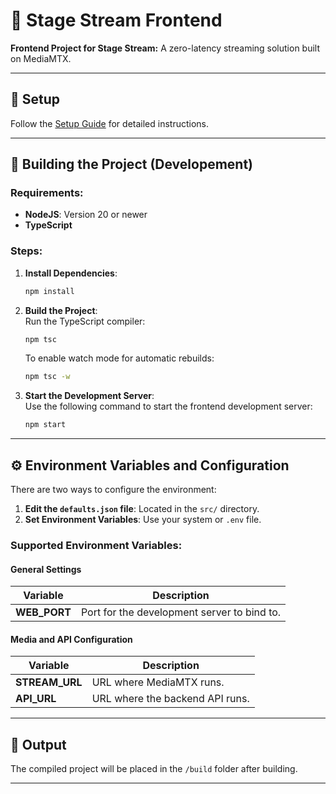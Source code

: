# 🎨 Stage Stream Frontend

**Frontend Project for Stage Stream:** A zero-latency streaming solution built on MediaMTX.

---

## 🚀 **Setup**

Follow the [Setup Guide](https://stagestream.jxnxsdev.me/guide) for detailed instructions.

---

## 🔧 **Building the Project (Developement)**

### Requirements:

- **NodeJS**: Version 20 or newer
- **TypeScript**

### Steps:

1. **Install Dependencies**:

   ```bash
   npm install
   ```

2. **Build the Project**:  
   Run the TypeScript compiler:

   ```bash
   npm tsc
   ```

   To enable watch mode for automatic rebuilds:

   ```bash
   npm tsc -w
   ```

3. **Start the Development Server**:  
   Use the following command to start the frontend development server:
   ```bash
   npm start
   ```

---

## ⚙️ **Environment Variables and Configuration**

There are two ways to configure the environment:

1. **Edit the `defaults.json` file**: Located in the `src/` directory.
2. **Set Environment Variables**: Use your system or `.env` file.

### Supported Environment Variables:

#### General Settings

| Variable     | Description                                 |
| ------------ | ------------------------------------------- |
| **WEB_PORT** | Port for the development server to bind to. |

#### Media and API Configuration

| Variable       | Description                     |
| -------------- | ------------------------------- |
| **STREAM_URL** | URL where MediaMTX runs.        |
| **API_URL**    | URL where the backend API runs. |

---

## 📂 **Output**

The compiled project will be placed in the `/build` folder after building.

---
